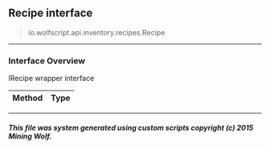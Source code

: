 ## Recipe __interface__

>io.wolfscript.api.inventory.recipes.Recipe

---

### Interface Overview

IRecipe wrapper interface

Method | Type   
--- | :--- 



---



##### This file was system generated using custom scripts copyright (c) 2015 Mining Wolf.
	

